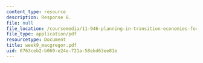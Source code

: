 ```yaml
---
content_type: resource
description: Response 8.
file: null
file_location: /coursemedia/11-946-planning-in-transition-economies-for-growth-and-equity-spring-2004/0763ceb2b060e24e721a58ebd63ee81e_week9_macgregor.pdf
file_type: application/pdf
resourcetype: Document
title: week9_macgregor.pdf
uid: 0763ceb2-b060-e24e-721a-58ebd63ee81e
---
```

